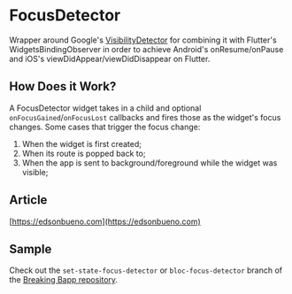 # FocusDetector

Wrapper around Google's [VisibilityDetector](https://github.com/google/flutter.widgets/tree/master/packages/visibility_detector) for combining it with Flutter's WidgetsBindingObserver in order to achieve Android's onResume/onPause and iOS's viewDidAppear/viewDidDisappear on Flutter.

## How Does it Work?

A FocusDetector widget takes in a child and optional `onFocusGained`/`onFocusLost` callbacks and fires those as the widget's focus changes.
Some cases that trigger the focus change:
1. When the widget is first created;
2. When its route is popped back to;
3. When the app is sent to background/foreground while the widget was visible;

## Article
[https://edsonbueno.com](https://edsonbueno.com)

## Sample
Check out the `set-state-focus-detector` or `bloc-focus-detector` branch of the [Breaking Bapp repository](https://github.com/EdsonBueno/breaking_bapp).